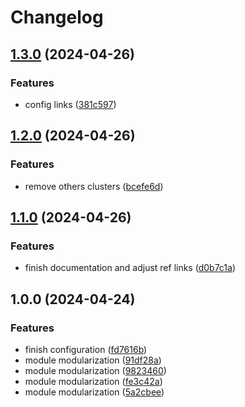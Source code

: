 # Changelog

## [1.3.0](https://github.com/GersonRS/modern-gitops-stack-module-traefik/compare/v1.2.0...v1.3.0) (2024-04-26)


### Features

* config links ([381c597](https://github.com/GersonRS/modern-gitops-stack-module-traefik/commit/381c59745c830446ca4797f1ad78a05a3005bbc9))

## [1.2.0](https://github.com/GersonRS/modern-gitops-stack-module-traefik/compare/v1.1.0...v1.2.0) (2024-04-26)


### Features

* remove others clusters ([bcefe6d](https://github.com/GersonRS/modern-gitops-stack-module-traefik/commit/bcefe6dbe1ea2b017ceb3f24c9a17cc254613020))

## [1.1.0](https://github.com/GersonRS/modern-gitops-stack-module-traefik/compare/v1.0.0...v1.1.0) (2024-04-26)


### Features

* finish documentation and adjust ref links ([d0b7c1a](https://github.com/GersonRS/modern-gitops-stack-module-traefik/commit/d0b7c1a29e53eb0c86ad62fb6bf643c5ddf8616d))

## 1.0.0 (2024-04-24)


### Features

* finish configuration ([fd7616b](https://github.com/GersonRS/modern-gitops-stack-module-traefik/commit/fd7616bb6de72c28cc2ce171131f4d2b60e10582))
* module modularization ([91df28a](https://github.com/GersonRS/modern-gitops-stack-module-traefik/commit/91df28a64908b3af8e1988dff3a79270c1f8cf8e))
* module modularization ([9823460](https://github.com/GersonRS/modern-gitops-stack-module-traefik/commit/98234600b2e9f63c581b6bd98309ab68b4ec0676))
* module modularization ([fe3c42a](https://github.com/GersonRS/modern-gitops-stack-module-traefik/commit/fe3c42affd931e33d832aaa3febbe70937e67db1))
* module modularization ([5a2cbee](https://github.com/GersonRS/modern-gitops-stack-module-traefik/commit/5a2cbee8ddb8736826061c2003cb930813846fb6))
